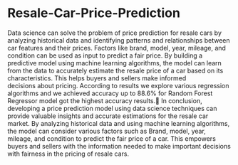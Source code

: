 # Resale-Car-Price-Prediction

Data science can solve the problem of price prediction for resale cars by analyzing historical data and identifying patterns and relationships between car features and their prices. Factors like brand, model, year, mileage, and condition can be used as input to predict a fair price.
 	By building a predictive model using machine learning algorithms, the model can learn from the data to accurately estimate the resale price of a car based on its characteristics. This helps buyers and sellers make informed decisions about pricing.
According to results we explore various regression algorithms and we achieved accuracy up to 88.6% for Random Forest Regressor model got the highest accuracy results.		In conclusion, developing a price prediction model using data science techniques can provide valuable insights and accurate estimations for the resale car market. By analyzing historical data and using machine learning algorithms, the model can consider various factors such as Brand, model, year, mileage, and condition to predict the fair price of a car. This empowers buyers and sellers with the information needed to make important decisions with  fairness in the pricing of resale cars.
